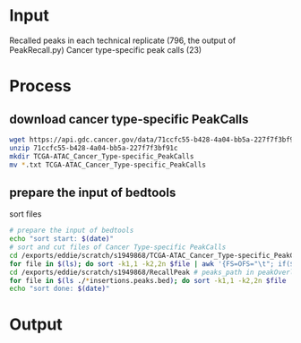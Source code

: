 
# Input
Recalled peaks in each technical replicate (796, the output of PeakRecall.py)
Cancer type-specific peak calls (23)
# Process
## download cancer type-specific PeakCalls
```bash
wget https://api.gdc.cancer.gov/data/71ccfc55-b428-4a04-bb5a-227f7f3bf91c
unzip 71ccfc55-b428-4a04-bb5a-227f7f3bf91c
mkdir TCGA-ATAC_Cancer_Type-specific_PeakCalls
mv *.txt TCGA-ATAC_Cancer_Type-specific_PeakCalls
```
## prepare the input of bedtools
sort files
```bash
# prepare the input of bedtools
echo "sort start: $(date)"
# sort and cut files of Cancer Type-specific PeakCalls
cd /exports/eddie/scratch/s1949868/TCGA-ATAC_Cancer_Type-specific_PeakCalls # Cancer_Type_PeakCalls_path in peakOverlap.py
for file in $(ls); do sort -k1,1 -k2,2n $file | awk '{FS=OFS="\t"; if($1~/^chr/){print $1,$2,$3,$4;}}' > /exports/eddie/scratch/s1949868/RefineRecalledPeaks/${file}.sorted; done
cd /exports/eddie/scratch/s1949868/RecallPeak # peaks_path in peakOverlap.py
for file in $(ls ./*insertions.peaks.bed); do sort -k1,1 -k2,2n $file | awk '{FS=OFS="\t"; if($1~/^chr/){print $1,$2,$3}}' > /exports/eddie/scratch/s1949868/RefineRecalledPeaks/${file}.sorted; done
echo "sort done: $(date)"
```
# Output
<!--stackedit_data:
eyJoaXN0b3J5IjpbLTEzOTg4MjAwMjMsMTQ2NjQyNTAzNCwtMT
I5NDIwNzY5NiwxODQ4NjUzMTAwLC0xMzg3Mzc2ODk4XX0=
-->